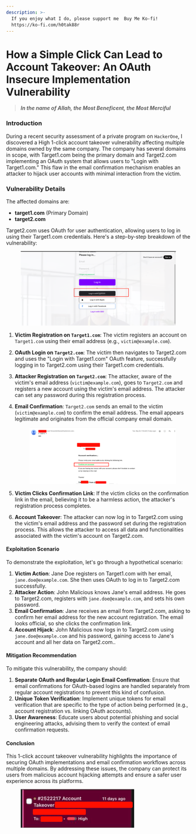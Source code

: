 ```yaml
---
description: >-
  If you enjoy what I do, please support me  Buy Me Ko-fi!
  https://ko-fi.com/h0tak88r
---
```


# How a Simple Click Can Lead to Account Takeover: An OAuth Insecure Implementation Vulnerability

> _**In the name of Allah, the Most Beneficent, the Most Merciful**_

### Introduction

During a recent security assessment of a private program on `HackerOne`, I discovered a High 1-click account takeover vulnerability affecting multiple domains owned by the same company. The company has several domains in scope, with Target1.com being the primary domain and Target2.com implementing an OAuth system that allows users to "Login with Target1.com." This flaw in the email confirmation mechanism enables an attacker to hijack user accounts with minimal interaction from the victim.

### Vulnerability Details

The affected domains are:

* **target1.com** (Primary Domain)
* **target2.com**

Target2.com uses OAuth for user authentication, allowing users to log in using their Target1.com credentials. Here's a step-by-step breakdown of the vulnerability:

<figure><img src="../.gitbook/assets/image (2) (1) (1) (2).png" alt=""><figcaption></figcaption></figure>

1. **Victim Registration on `Target1.com`**: The victim registers an account on `Target1.com` using their email address (e.g., `victim@example.com`).
2. **OAuth Login on `Target2.com`**: The victim then navigates to Target2.com and uses the "Login with Target1.com" OAuth feature, successfully logging in to Target2.com using their Target1.com credentials.
3. **Attacker Registration on `Target2.com`**: The attacker, aware of the victim's email address (`victim@example.com`), goes to `Target2.com` and registers a new account using the victim's email address. The attacker can set any password during this registration process.
4.  **Email Confirmation**: `Target2.com` sends an email to the victim (`victim@example.com`) to confirm the email address. The email appears legitimate and originates from the official company email domain.

    <figure><img src="../.gitbook/assets/image (2) (1) (1) (2) (1).png" alt=""><figcaption></figcaption></figure>
5. **Victim Clicks Confirmation Link**: If the victim clicks on the confirmation link in the email, believing it to be a harmless action, the attacker's registration process completes.
6. **Account Takeover**: The attacker can now log in to Target2.com using the victim's email address and the password set during the registration process. This allows the attacker to access all data and functionalities associated with the victim's account on Target2.com.

#### Exploitation Scenario

To demonstrate the exploitation, let's go through a hypothetical scenario:

1. **Victim Action**: Jane Doe registers on Target1.com with her email, `jane.doe@example.com`. She then uses OAuth to log in to Target2.com successfully.
2. **Attacker Action**: John Malicious knows Jane's email address. He goes to Target2.com, registers with `jane.doe@example.com`, and sets his own password.
3. **Email Confirmation**: Jane receives an email from Target2.com, asking to confirm her email address for the new account registration. The email looks official, so she clicks the confirmation link.
4. **Account Hijack**: John Malicious now logs in to Target2.com using `jane.doe@example.com` and his password, gaining access to Jane's account and all her data on Target2.com..

#### Mitigation Recommendation

To mitigate this vulnerability, the company should:

1. **Separate OAuth and Regular Login Email Confirmation**: Ensure that email confirmations for OAuth-based logins are handled separately from regular account registrations to prevent this kind of confusion.
2. **Unique Token Verification**: Implement unique tokens for email verification that are specific to the type of action being performed (e.g., account registration vs. linking OAuth accounts).
3. **User Awareness**: Educate users about potential phishing and social engineering attacks, advising them to verify the context of email confirmation requests.

#### Conclusion

This 1-click account takeover vulnerability highlights the importance of securing OAuth implementations and email confirmation workflows across multiple domains. By addressing these issues, the company can protect its users from malicious account hijacking attempts and ensure a safer user experience across its platforms.

<figure><img src="../.gitbook/assets/image (67).png" alt=""><figcaption></figcaption></figure>
